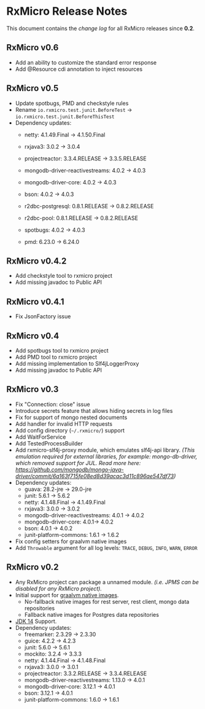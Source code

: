 # RxMicro Release Notes

This document contains the *change log* for all RxMicro releases since **0.2**.

## RxMicro v0.6

* Add an ability to customize the standard error response
* Add @Resource cdi annotation to inject resources  

## RxMicro v0.5

* Update spotbugs, PMD and checkstyle rules
* Rename `io.rxmicro.test.junit.BeforeTest` -> `io.rxmicro.test.junit.BeforeThisTest`
* Dependency updates:
  * netty: 4.1.49.Final -> 4.1.50.Final
  * rxjava3: 3.0.2 -> 3.0.4
  * projectreactor: 3.3.4.RELEASE -> 3.3.5.RELEASE
  * mongodb-driver-reactivestreams: 4.0.2 -> 4.0.3
  * mongodb-driver-core: 4.0.2 -> 4.0.3
  * bson: 4.0.2 -> 4.0.3
  * r2dbc-postgresql: 0.8.1.RELEASE -> 0.8.2.RELEASE
  * r2dbc-pool: 0.8.1.RELEASE -> 0.8.2.RELEASE
  
  * spotbugs: 4.0.2 -> 4.0.3
  * pmd: 6.23.0 -> 6.24.0

## RxMicro v0.4.2

* Add checkstyle tool to rxmicro project
* Add missing javadoc to Public API

## RxMicro v0.4.1

* Fix JsonFactory issue

## RxMicro v0.4

* Add spotbugs tool to rxmicro project
* Add PMD tool to rxmicro project
* Add missing implementation to Slf4jLoggerProxy
* Add missing javadoc to Public API
  
## RxMicro v0.3

* Fix "Connection: close" issue
* Introduce secrets feature that allows hiding secrets in log files
* Fix for support of mongo nested documents
* Add handler for invalid HTTP requests
* Add config directory (`~/.rxmicro/`) support
* Add WaitForService
* Add TestedProcessBuilder
* Add rxmicro-slf4j-proxy module, which emulates slf4j-api library.
  *(This emulation required for external libraries, for example: mongo-db-driver, which removed support for JUL.
  Read more here: https://github.com/mongodb/mongo-java-driver/commit/6a163f715fe08ed8d39acac3d11c896ae547df73)*  
* Dependency updates:
  * guava: 28.2-jre -> 29.0-jre  
  * junit: 5.6.1 -> 5.6.2
  * netty: 4.1.48.Final -> 4.1.49.Final
  * rxjava3: 3.0.0 -> 3.0.2
  * mongodb-driver-reactivestreams: 4.0.1 -> 4.0.2
  * mongodb-driver-core: 4.0.1-> 4.0.2
  * bson: 4.0.1 -> 4.0.2
  * junit-platform-commons: 1.6.1 -> 1.6.2
* Fix config setters for graalvm native images
* Add `Throwable` argument for all log levels: `TRACE`, `DEBUG`, `INFO`, `WARN`, `ERROR` 

## RxMicro v0.2

* Any RxMicro project can package a unnamed module. 
*(i.e. JPMS can be disabled for any RxMicro project).*
* Initial support for [graalvm native images](https://www.graalvm.org/docs/reference-manual/native-image/).
  * No-fallback native images for rest server, rest client, mongo data repositories
  * Fallback native images for Postgres data repositories
* [JDK 14](https://openjdk.java.net/projects/jdk/14/) Support.
* Dependency updates:
  * freemarker: 2.3.29 -> 2.3.30
  * guice: 4.2.2 -> 4.2.3
  * junit: 5.6.0 -> 5.6.1
  * mockito: 3.2.4 -> 3.3.3
  * netty: 4.1.44.Final -> 4.1.48.Final
  * rxjava3: 3.0.0 -> 3.0.1
  * projectreactor: 3.3.2.RELEASE -> 3.3.4.RELEASE
  * mongodb-driver-reactivestreams: 1.13.0 -> 4.0.1
  * mongodb-driver-core: 3.12.1 -> 4.0.1
  * bson: 3.12.1 -> 4.0.1
  * junit-platform-commons: 1.6.0 -> 1.6.1
  